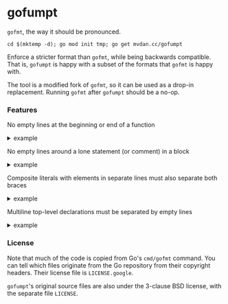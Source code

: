 # gofumpt

`gofmt`, the way it should be pronounced.

	cd $(mktemp -d); go mod init tmp; go get mvdan.cc/gofumpt

Enforce a stricter format than `gofmt`, while being backwards compatible. That
is, `gofumpt` is happy with a subset of the formats that `gofmt` is happy with.

The tool is a modified fork of `gofmt`, so it can be used as a drop-in
replacement. Running `gofmt` after `gofumpt` should be a no-op.

### Features

No empty lines at the beginning or end of a function

<details><summary>example</summary>

```
func foo() {
	println("bar")

}
```

```
func foo() {
	println("bar")
}
```

</details>

No empty lines around a lone statement (or comment) in a block

<details><summary>example</summary>

```
if err != nil {

	return err
}
```

```
if err != nil {
	return err
}
```

</details>

Composite literals with elements in separate lines must also separate both braces

<details><summary>example</summary>

```
var ints = []int{1, 2,
	3, 4}
```

```
var ints = []int{
	1, 2,
	3, 4,
}
```

</details>

Multiline top-level declarations must be separated by empty lines

<details><summary>example</summary>

```
func foo() {
	println("multiline foo")
}
func bar() {
	println("multiline bar")
}
```

```
func foo() {
	println("multiline foo")
}

func bar() {
	println("multiline bar")
}
```

</details>

### License

Note that much of the code is copied from Go's `cmd/gofmt` command. You can tell
which files originate from the Go repository from their copyright headers. Their
license file is `LICENSE.google`.

`gofumpt`'s original source files are also under the 3-clause BSD license, with
the separate file `LICENSE`.
